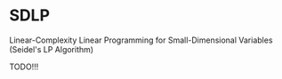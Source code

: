 # SDLP
Linear-Complexity Linear Programming for Small-Dimensional Variables (Seidel's LP Algorithm)

TODO!!!